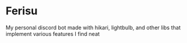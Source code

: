 # Ferisu
My personal discord bot made with hikari, lightbulb, and other libs that implement various features I find neat
